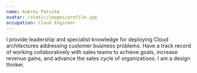 ```yaml
---
name: Aubrey Patsika
avatar: /static/images/profile.jpg
occupation: Cloud Engineer
---
```


I provide leadership and specialist knowledge for deploying Cloud architectures
addressing customer business problems. Have a track record of working collaboratively
with sales teams to achieve goals, increase revenue gains, and advance the sales cycle of
organizations. I am a design thinker.

